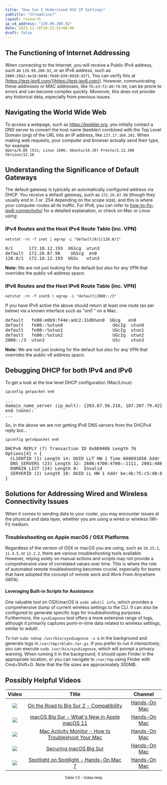 ```yaml
---
title: "How Can I Understand OSX IP Settings"
subtitle: "Streamline?"
layout: research
ip_v4_address: "139.99.200.92"
date: 2023-11-18T18:25:52+00:00
draft: false
---
```


## The Functioning of Internet Addressing 

When connecting to the Internet, you will receive a Public IPv4 address, such as ```139.99.200.92```, or an IPv6 address, such as ```2000:2942:4e18:b046:f6d0:b59:8928:d371```. You can verify this at [https://test-ipv6.com/](https://test-ipv6.com/). However, communicating these addresses or MAC addresses, like ```fb:e3:f2:d0:78:09```, can be prone to errors and can become complex quickly. Moreover, this does not provide any historical data, especially from previous issues.
## Navigating the World Wide Web

To access a webpage, such as https://keebler.org, you initially contact a DNS server to convert the host name (keebler) combined with the Top Level Domain (org) of the URL into an IP address, like ```237.17.169.201```. When making web requests, your computer and browser actually send their type, for example <br>```Opera/9.80 (X11; Linux i686; Ubuntu/14.10) Presto/2.12.388 Version/12.16```
## Understanding the Significance of Default Gateways

The default gateway is typically an automatically configured address via DHCP. You receive a default gateway, such as ```172.26.87.98``` (though they usually end in .1 or .254 depending on the scope size), and this is where your computer routes all its traffic. For IPv6, you can refer to [how-to-fix-ipv6-connectivity/](/blog/how-to-fix-ipv6-connectivity/) for a detailed explanation, or check on Mac or Linux using: <br>
### IPv4 Routes and the Host IPv4 Route Table (inc. VPN)
```netstat -rn -f inet | egrep -i "default|0/1|128.0/1"```

<pre>
0/1      172.18.12.193  UGScg  utun3
default  172.26.87.98    UGScg  en0
128.0/1  172.18.12.193  UGSc   utun3</pre>

**Note:** We are not just looking for the default but also for any VPN that overrides the public v4 address space.

### IPv6 Routes and the Host IPv6 Route Table (inc. VPN)
```netstat -rn -f inet6 | egrep -i "default|2000::/3"```

If you have IPv6 active the above should return at least one route (as per below) via a known interface such as "_en0_ " on a Mac. 

<pre>
default   fe80:e0b9:f44e:adc2:31db%en0  UGcg   en0
default   fe80::%utun0                   UGcIg  utun0
default   fe80::%utun1                   UGcIg  utun1
default   fe80::%utun2                   UGcIg  utun2
2000::/3  utun3                          USc    utun3</pre>

**Note:** We are not just looking for the default but also for any VPN that overrides the public v6 address space.
<br>

## Debugging DHCP for both IPv4 and IPv6

To get a look at the low level DHCP configuration (Mac/Linux): 

```ipconfig getpacket en0```

<pre>
...
domain_name_server (ip_mult): {203.67.56.216, 107.207.79.42}
end (none):
...</pre>

So, in the above we are not getting IPv6 DNS servers from the DHCPv4 reply but...

```ipconfig getv6packet en0```

<pre>
DHCPv6 REPLY (7) Transaction ID 0x80940b Length 76
Options[4] = {
  CLIENTID (1) Length 14: DUID LLT HW 1 Time 668691856 Addr fb:e3:f2:d0:78:09
  DNS_SERVERS (23) Length 32: 2606:4700:4700::1111, 2001:4860:4860::8844
  DOMAIN_LIST (24) Length 0:  Invalid
  SERVERID (2) Length 10: DUID LL HW 1 Addr be:4b:75:c5:d0:87
}</pre>




## Solutions for Addressing Wired and Wireless Connectivity Issues

When it comes to sending data to your router, you may encounter issues at the physical and data layer, whether you are using a wired or wireless (Wi-Fi) medium.
### Troubleshooting on Apple macOS / OSX Platforms
Regardless of the version of OSX or macOS you are using, such as ```10.15.2```, ```11.4.5```, or ```12.2.2```, there are various troubleshooting tools available. However, relying solely on manual actions and scripts may not provide a comprehensive view of correlated values over time. This is where the role of automated remote troubleshooting becomes crucial, especially for teams that have adopted the concept of remote work and Work From Anywhere (WFA).
#### Leveraging Built-in Scripts for Assistance
One valuable tool on OSX/macOS is ```sudo wdutil info```, which provides a comprehensive dump of current wireless settings to the CLI. It can also be configured to generate specific logs for troubleshooting purposes. Furthermore, the ```sysdiagnose``` tool offers a more extensive range of logs, although it primarily captures point-in-time data related to wireless settings, similar to wdutil.

To run ```sudo nohup /usr/bin/sysdiagnose -u &``` in the background and generate logs in ```/var/tmp/<blah>.tar.gz```. If you prefer to run it *interactively*, you can execute ```sudo /usr/bin/sysdiagnose```, which will prompt a privacy warning. When running it in the background, it should open Finder in the appropriate location, or you can navigate to ```/var/tmp``` using Finder with Cmd+Shift+G. Note that the file sizes are approximately 300MB.
## Possibly Helpful Videos

<link href="/plugins/lity/css/lity.min.css" rel="stylesheet">
<script src="/plugins/lity/js/lity.min.js"></script>
<div class="table1-start"></div>

|Video | Title | Channel |
| :---: | :---: | :---: |
|<a href="https://www.youtube.com/watch?v=HEbK-Tignuc" data-lity><img src="https://i.ytimg.com/vi/HEbK-Tignuc/default.jpg" class="img-fluid"></a>|<a href="https://www.youtube.com/watch?v=HEbK-Tignuc" data-lity>On the Road to Big Sur 2 - Compatibility</a>|<a target="_blank" href="https://www.youtube.com/channel/UCg43DP8MdHVcl4rFK_delBg" >Hands-On Mac</a>|
|<a href="https://www.youtube.com/watch?v=JMKi6o9kaZI" data-lity><img src="https://i.ytimg.com/vi/JMKi6o9kaZI/default.jpg" class="img-fluid"></a>|<a href="https://www.youtube.com/watch?v=JMKi6o9kaZI" data-lity>macOS Big Sur - What&#39;s New in Apple macOS 11</a>|<a target="_blank" href="https://www.youtube.com/channel/UCg43DP8MdHVcl4rFK_delBg" >Hands-On Mac</a>|
|<a href="https://www.youtube.com/watch?v=TWzWd_DiaJ0" data-lity><img src="https://i.ytimg.com/vi/TWzWd_DiaJ0/default.jpg" class="img-fluid"></a>|<a href="https://www.youtube.com/watch?v=TWzWd_DiaJ0" data-lity>Mac Activity Monitor - How to Troubleshoot Your Mac</a>|<a target="_blank" href="https://www.youtube.com/channel/UCg43DP8MdHVcl4rFK_delBg" >Hands-On Mac</a>|
|<a href="https://www.youtube.com/watch?v=7KdhJimuhNw" data-lity><img src="https://i.ytimg.com/vi/7KdhJimuhNw/default.jpg" class="img-fluid"></a>|<a href="https://www.youtube.com/watch?v=7KdhJimuhNw" data-lity>Securing macOS Big Sur</a>|<a target="_blank" href="https://www.youtube.com/channel/UCg43DP8MdHVcl4rFK_delBg" >Hands-On Mac</a>|
|<a href="https://www.youtube.com/watch?v=RslZ4W1EPqk" data-lity><img src="https://i.ytimg.com/vi/RslZ4W1EPqk/default.jpg" class="img-fluid"></a>|<a href="https://www.youtube.com/watch?v=RslZ4W1EPqk" data-lity>Spotlight on Spotlight - Hands-On Mac 7</a>|<a target="_blank" href="https://www.youtube.com/channel/UCg43DP8MdHVcl4rFK_delBg" >Hands-On Mac</a>|

<center><small>Table 1.0 - Video Help</small></center>
 <br>
<div class="table1-end"></div>
<script type="text/javascript">
(function() {
    $('div.table1-start').nextUntil('div.table1-end', 'table').addClass('table thead-dark table-striped table-responsive rounded').attr('id', 't1');
    $('#t1').find('thead').addClass('thead-dark');
})();
</script>
